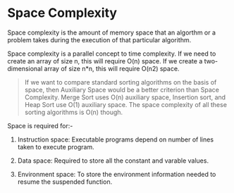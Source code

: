 # Space Complexity

Space complexity is the amount of memory space that an algorthm or a problem takes during the execution of that particular algorithm.

Space complexity is a parallel concept to time complexity. If we need to create an array of size n, this will require O(n) space. If we create a two-dimensional array of size n*n, this will require O(n2) space.

> If we want to compare standard sorting algorithms on the basis of space, then Auxiliary Space would be a better criterion than Space Complexity. Merge Sort uses O(n) auxiliary space, Insertion sort, and Heap Sort use O(1) auxiliary space. The space complexity of all these sorting algorithms is O(n) though. 

Space is required for:-

1. Instruction space: Executable programs depend on number of lines taken to execute program.

2. Data space: Required to store all the constant and varable values.

3. Environment space: To store the environment information needed to resume the suspended function.
